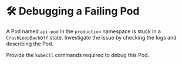 # 🛠️ Debugging a Failing Pod

A Pod named `api-pod` in the `production` namespace is stuck in a `CrashLoopBackOff` state. Investigate the issue by checking the logs and describing the Pod.

Provide the `kubectl` commands required to debug this Pod.